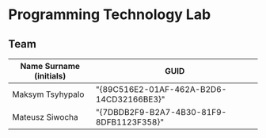 # Programming Technology Lab

## Team

| Name Surname (initials) | GUID                                     |
| ----------------------- | ---------------------------------------- |
| Maksym Tsyhypalo        | "{89C516E2-01AF-462A-B2D6-14CD32166BE3}" |
| Mateusz Siwocha         | "{7DBDB2F9-B2A7-4B30-81F9-8DFB1123F358}" |
